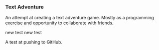 ### Text Adventure

An attempt at creating a text adventure game. Mostly as a programming exercise and opportunity to collaborate with friends.

new test new test

A test at pushing to GitHub.